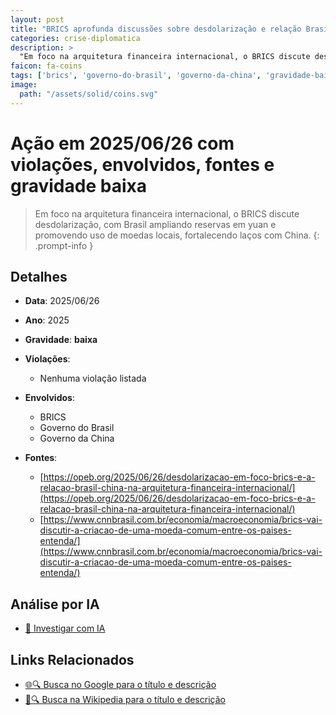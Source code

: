 ```yaml
---
layout: post
title: "BRICS aprofunda discussões sobre desdolarização e relação Brasil-China"
categories: crise-diplomatica
description: > 
  "Em foco na arquitetura financeira internacional, o BRICS discute desdolarização, com Brasil ampliando reservas em yuan e promovendo uso de moedas locais, fortalecendo laços com China."
faicon: fa-coins
tags: ['brics', 'governo-do-brasil', 'governo-da-china', 'gravidade-baixa']
image:
  path: "/assets/solid/coins.svg"
---
```


# Ação em 2025/06/26 com violações, envolvidos, fontes e gravidade baixa

> Em foco na arquitetura financeira internacional, o BRICS discute desdolarização, com Brasil ampliando reservas em yuan e promovendo uso de moedas locais, fortalecendo laços com China.
{: .prompt-info }

## Detalhes
- **Data**: 2025/06/26
- **Ano**: 2025
- **Gravidade**: **baixa** <i class="fas fa-coins"></i>

- **Violações**:
  - Nenhuma violação listada
- **Envolvidos**:
  - BRICS
  - Governo do Brasil
  - Governo da China
- **Fontes**:
  - [https://opeb.org/2025/06/26/desdolarizacao-em-foco-brics-e-a-relacao-brasil-china-na-arquitetura-financeira-internacional/](https://opeb.org/2025/06/26/desdolarizacao-em-foco-brics-e-a-relacao-brasil-china-na-arquitetura-financeira-internacional/)
  - [https://www.cnnbrasil.com.br/economia/macroeconomia/brics-vai-discutir-a-criacao-de-uma-moeda-comum-entre-os-paises-entenda/](https://www.cnnbrasil.com.br/economia/macroeconomia/brics-vai-discutir-a-criacao-de-uma-moeda-comum-entre-os-paises-entenda/)

## Análise por IA
- [🤖 Investigar com IA](https://www.perplexity.ai/search?q=%20BRICS%20aprofunda%20discuss%C3%B5es%20sobre%20desdolariza%C3%A7%C3%A3o%20e%20rela%C3%A7%C3%A3o%20Brasil-China%20Em%20foco%20na%20arquitetura%20financeira%20internacional%2C%20o%20BRICS%20discute%20desdolariza%C3%A7%C3%A3o%2C%20com%20Brasil%20ampliando%20reservas%20em%20yuan%20e%20promovendo%20uso%20de%20moedas%20locais%2C%20fortalecendo%20la%C3%A7os%20com%20China.%20%202025%20gravidade%20baixa)

## Links Relacionados
- [🌐🔍 Busca no Google para o título e descrição](https://www.google.com/search?q=%20BRICS%20aprofunda%20discuss%C3%B5es%20sobre%20desdolariza%C3%A7%C3%A3o%20e%20rela%C3%A7%C3%A3o%20Brasil-China%20Em%20foco%20na%20arquitetura%20financeira%20internacional%2C%20o%20BRICS%20discute%20desdolariza%C3%A7%C3%A3o%2C%20com%20Brasil%20ampliando%20reservas%20em%20yuan%20e%20promovendo%20uso%20de%20moedas%20locais%2C%20fortalecendo%20la%C3%A7os%20com%20China.%20%202025%20gravidade%20baixa)
- [📖🔍 Busca na Wikipedia para o título e descrição](https://pt.wikipedia.org/w/index.php?search=%20BRICS%20aprofunda%20discuss%C3%B5es%20sobre%20desdolariza%C3%A7%C3%A3o%20e%20rela%C3%A7%C3%A3o%20Brasil-China%20Em%20foco%20na%20arquitetura%20financeira%20internacional%2C%20o%20BRICS%20discute%20desdolariza%C3%A7%C3%A3o%2C%20com%20Brasil%20ampliando%20reservas%20em%20yuan%20e%20promovendo%20uso%20de%20moedas%20locais%2C%20fortalecendo%20la%C3%A7os%20com%20China.%20%202025%20gravidade%20baixa)

